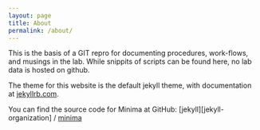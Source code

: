```yaml
---
layout: page
title: About
permalink: /about/
---
```

This is the basis of a GIT repro for documenting procedures, work-flows, and musings in the lab. While snippits of scripts can be found here, no lab data is hosted on github.


The theme for this website is the default jekyll theme, with documentation at [jekyllrb.com](https://jekyllrb.com/).

You can find the source code for Minima at GitHub:
[jekyll][jekyll-organization] /
[minima](https://github.com/jekyll/minima)
